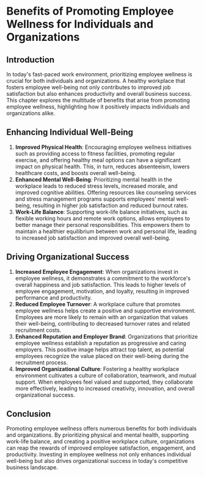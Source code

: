 # Benefits of Promoting Employee Wellness for Individuals and Organizations

## Introduction

In today's fast-paced work environment, prioritizing employee wellness is crucial for both individuals and organizations. A healthy workplace that fosters employee well-being not only contributes to improved job satisfaction but also enhances productivity and overall business success. This chapter explores the multitude of benefits that arise from promoting employee wellness, highlighting how it positively impacts individuals and organizations alike.

## Enhancing Individual Well-Being

1. **Improved Physical Health**: Encouraging employee wellness initiatives such as providing access to fitness facilities, promoting regular exercise, and offering healthy meal options can have a significant impact on physical health. This, in turn, reduces absenteeism, lowers healthcare costs, and boosts overall well-being.
2. **Enhanced Mental Well-Being**: Prioritizing mental health in the workplace leads to reduced stress levels, increased morale, and improved cognitive abilities. Offering resources like counseling services and stress management programs supports employees' mental well-being, resulting in higher job satisfaction and reduced burnout rates.
3. **Work-Life Balance**: Supporting work-life balance initiatives, such as flexible working hours and remote work options, allows employees to better manage their personal responsibilities. This empowers them to maintain a healthier equilibrium between work and personal life, leading to increased job satisfaction and improved overall well-being.

## Driving Organizational Success

1. **Increased Employee Engagement**: When organizations invest in employee wellness, it demonstrates a commitment to the workforce's overall happiness and job satisfaction. This leads to higher levels of employee engagement, motivation, and loyalty, resulting in improved performance and productivity.
2. **Reduced Employee Turnover**: A workplace culture that promotes employee wellness helps create a positive and supportive environment. Employees are more likely to remain with an organization that values their well-being, contributing to decreased turnover rates and related recruitment costs.
3. **Enhanced Reputation and Employer Brand**: Organizations that prioritize employee wellness establish a reputation as progressive and caring employers. This positive image helps attract top talent, as potential employees recognize the value placed on their well-being during the recruitment process.
4. **Improved Organizational Culture**: Fostering a healthy workplace environment cultivates a culture of collaboration, teamwork, and mutual support. When employees feel valued and supported, they collaborate more effectively, leading to increased creativity, innovation, and overall organizational success.

## Conclusion

Promoting employee wellness offers numerous benefits for both individuals and organizations. By prioritizing physical and mental health, supporting work-life balance, and creating a positive workplace culture, organizations can reap the rewards of improved employee satisfaction, engagement, and productivity. Investing in employee wellness not only enhances individual well-being but also drives organizational success in today's competitive business landscape.
